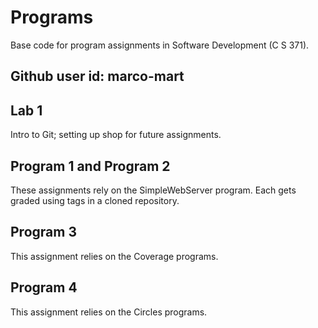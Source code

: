 # Programs
Base code for program assignments in Software Development (C S 371). 

## Github user id: marco-mart

## Lab 1
Intro to Git; setting up shop for future assignments.

## Program 1 and Program 2
These assignments rely on the SimpleWebServer program. Each gets graded using tags in a cloned repository. 

## Program 3
This assignment relies on the Coverage programs. 

## Program 4
This assignment relies on the Circles programs. 
